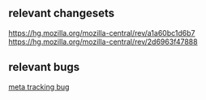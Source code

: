 ## relevant changesets

https://hg.mozilla.org/mozilla-central/rev/a1a60bc1d6b7
https://hg.mozilla.org/mozilla-central/rev/2d6963f47888

## relevant bugs

[meta tracking bug](https://bugzilla.mozilla.org/show_bug.cgi?id=880107)
